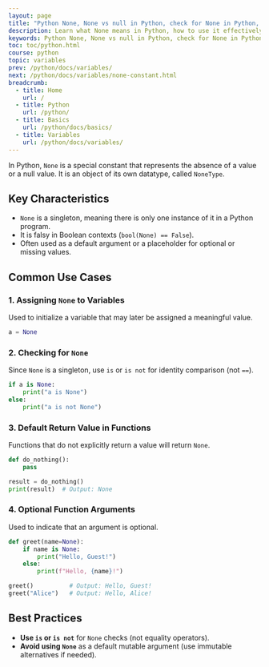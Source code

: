 ```yaml
---
layout: page
title: "Python None, None vs null in Python, check for None in Python, NoneType explained, None default argument, Python None best practices, is None vs == None, Python null value, None singleton, handle missing values Python" 
description: Learn what None means in Python, how to use it effectively, and best practices for comparisons, default values, and optional arguments. Includes code examples.
keywords: Python None, None vs null in Python, check for None in Python, NoneType explained, None default argument, Python None best practices, is None vs == None, Python null value, None singleton, handle missing values Python
toc: toc/python.html
course: python
topic: variables
prev: /python/docs/variables/
next: /python/docs/variables/none-constant.html
breadcrumb:
  - title: Home
    url: /
  - title: Python
    url: /python/
  - title: Basics
    url: /python/docs/basics/
  - title: Variables
    url: /python/docs/variables/
---
```

 
In Python, `None` is a special constant that represents the absence of a value or a null value. It is an object of its own datatype, called `NoneType`.  

## Key Characteristics  
- `None` is a singleton, meaning there is only one instance of it in a Python program.  
- It is falsy in Boolean contexts (`bool(None) == False`).  
- Often used as a default argument or a placeholder for optional or missing values.  

## Common Use Cases  

### 1. Assigning `None` to Variables  
Used to initialize a variable that may later be assigned a meaningful value.  
```python
a = None  
```

### 2. Checking for `None`  
Since `None` is a singleton, use `is` or `is not` for identity comparison (not `==`).  
```python
if a is None:  
    print("a is None")  
else:  
    print("a is not None")  
```

### 3. Default Return Value in Functions  
Functions that do not explicitly return a value will return `None`.  
```python
def do_nothing():  
    pass  

result = do_nothing()  
print(result)  # Output: None  
```

### 4. Optional Function Arguments  
Used to indicate that an argument is optional.  
```python
def greet(name=None):  
    if name is None:  
        print("Hello, Guest!")  
    else:  
        print(f"Hello, {name}!")  

greet()          # Output: Hello, Guest!  
greet("Alice")   # Output: Hello, Alice!  
```

## Best Practices  
- **Use `is` or `is not`** for `None` checks (not equality operators).  
- **Avoid using `None`** as a default mutable argument (use immutable alternatives if needed).  

